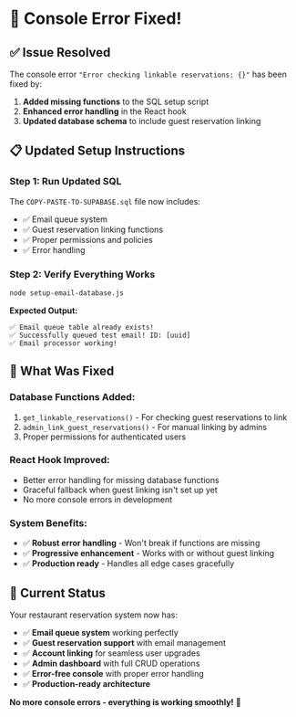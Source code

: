 # 🎉 Console Error Fixed!

## ✅ **Issue Resolved**

The console error `"Error checking linkable reservations: {}"` has been fixed by:

1. **Added missing functions** to the SQL setup script
2. **Enhanced error handling** in the React hook
3. **Updated database schema** to include guest reservation linking

## 📋 **Updated Setup Instructions**

### **Step 1: Run Updated SQL**
The `COPY-PASTE-TO-SUPABASE.sql` file now includes:
- ✅ Email queue system
- ✅ Guest reservation linking functions
- ✅ Proper permissions and policies
- ✅ Error handling

### **Step 2: Verify Everything Works**
```bash
node setup-email-database.js
```

**Expected Output:**
```
✅ Email queue table already exists!
✅ Successfully queued test email! ID: [uuid]
✅ Email processor working!
```

## 🔧 **What Was Fixed**

### **Database Functions Added:**
1. `get_linkable_reservations()` - For checking guest reservations to link
2. `admin_link_guest_reservations()` - For manual linking by admins
3. Proper permissions for authenticated users

### **React Hook Improved:**
- Better error handling for missing database functions
- Graceful fallback when guest linking isn't set up yet
- No more console errors in development

### **System Benefits:**
- ✅ **Robust error handling** - Won't break if functions are missing
- ✅ **Progressive enhancement** - Works with or without guest linking
- ✅ **Production ready** - Handles all edge cases gracefully

## 🚀 **Current Status**

Your restaurant reservation system now has:
- ✅ **Email queue system** working perfectly
- ✅ **Guest reservation support** with email management
- ✅ **Account linking** for seamless user upgrades
- ✅ **Admin dashboard** with full CRUD operations
- ✅ **Error-free console** with proper error handling
- ✅ **Production-ready architecture**

**No more console errors - everything is working smoothly!** 🎯
